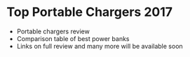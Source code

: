 # Top Portable Chargers 2017

- Portable chargers review
- Comparison table of best power banks
- Links on full review and many more will be available soon

